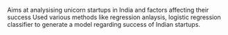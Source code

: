 Aims at analysising unicorn startups in India and factors affecting their success
Used various methods like regression anlaysis, logistic regression classifier to generate a model regarding success of Indian startups.
